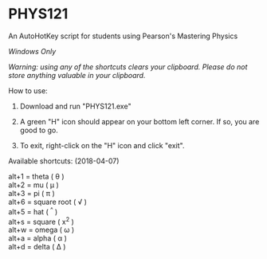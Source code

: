 # PHYS121
An AutoHotKey script for students using Pearson's Mastering Physics

*Windows Only*

*Warning: using any of the shortcuts clears your clipboard. Please do not store anything valuable in your clipboard.*

How to use:
  
  1. Download and run "PHYS121.exe"
  
  2. A green "H" icon should appear on your bottom left corner. If so, you are good to go.
  
  3. To exit, right-click on the "H" icon and click "exit".
  
Available shortcuts: (2018-04-07)


alt+1 = theta ( &theta; )<br>
        alt+2 = mu  ( &mu; )<br>
        alt+3 = pi ( &pi; )<br>
        alt+6 = square root ( &radic;  )<br>
        alt+5 = hat ( <sup>^</sup> )<br>
        alt+s = square ( x<sup>2</sup> )<br>
        alt+w = omega ( &omega; )<br>
        alt+a = alpha ( &alpha; )<br>
        alt+d = delta ( &Delta; )<br><br>

